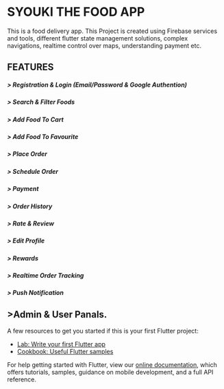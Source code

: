 # SYOUKI THE FOOD APP

This is a food delivery app. This Project is created using Firebase services and tools, different flutter state management solutions, complex navigations, realtime control over maps, understanding payment etc. 

## FEATURES
#####  > Registration & Login (Email/Password & Google Authention)
#####  > Search & Filter Foods
#####  > Add Food To Cart
#####  > Add Food To Favourite
#####  > Place Order
#####  > Schedule Order
#####  > Payment
#####  > Order History
#####  > Rate & Review
#####  > Edit Profile
#####  > Rewards
#####  > Realtime Order Tracking
#####  > Push Notification

## >Admin & User Panals.
    

A few resources to get you started if this is your first Flutter project:

- [Lab: Write your first Flutter app](https://flutter.dev/docs/get-started/codelab)
- [Cookbook: Useful Flutter samples](https://flutter.dev/docs/cookbook)

For help getting started with Flutter, view our
[online documentation](https://flutter.dev/docs), which offers tutorials,
samples, guidance on mobile development, and a full API reference.
